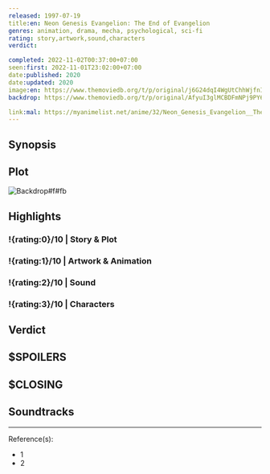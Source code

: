 ```yaml
---
released: 1997-07-19
title:en: Neon Genesis Evangelion: The End of Evangelion
genres: animation, drama, mecha, psychological, sci-fi
rating: story,artwork,sound,characters
verdict:

completed: 2022-11-02T00:37:00+07:00
seen:first: 2022-11-01T23:02:00+07:00
date:published: 2020
date:updated: 2020
image:en: https://www.themoviedb.org/t/p/original/j6G24dqI4WgUtChhWjfnI4lnmiK.jpg
backdrop: https://www.themoviedb.org/t/p/original/AfyuI3glMCBDFmNPj9PY6DwbgGp.jpg

link:mal: https://myanimelist.net/anime/32/Neon_Genesis_Evangelion__The_End_of_Evangelion
---
```



## Synopsis

## Plot

![Backdrop#f#fb](https://www.themoviedb.org/t/p/original/nwSyFnZORd5ptu0RClAMgsF5dkE.jpg "Source: TMDB")

## Highlights

### !{rating:0}/10 | Story & Plot

### !{rating:1}/10 | Artwork & Animation

### !{rating:2}/10 | Sound

### !{rating:3}/10 | Characters

## Verdict

## $SPOILERS

## $CLOSING

## Soundtracks

***
Reference(s):

- 1
- 2
